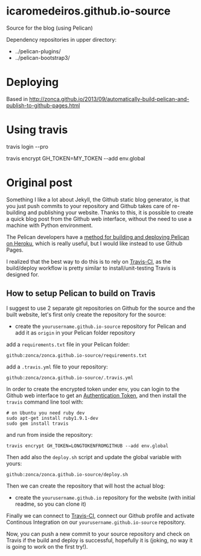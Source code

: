 icaromedeiros.github.io-source
==============================

Source for the blog (using Pelican)

Dependency repositories in upper directory:

* ../pelican-plugins/
* ../pelican-bootstrap3/

Deploying
=========

Based in http://zonca.github.io/2013/09/automatically-build-pelican-and-publish-to-github-pages.html

Using travis
============

travis login --pro

travis encrypt GH_TOKEN=MY_TOKEN --add env.global

Original post
=============

Something I like a lot about Jekyll, the Github static blog generator, is that you just push commits to your repository and Github takes care of re-building and publishing your website.
Thanks to this, it is possible to create a quick blog post from the Github web interface, without the need to use a machine with Python environment.

The Pelican developers have a [method for building and deploying Pelican on Heroku](http://blog.getpelican.com/using-pelican-with-heroku.html), which is really useful, but I would like instead to use Github Pages.

I realized that the best way to do this is to rely on [Travis-CI](https://travis-ci.org/), as the build/deploy workflow is pretty similar to install/unit-testing Travis is designed for.

## How to setup Pelican to build on Travis

I suggest to use 2 separate git repositories on Github for the source and the built website, let's first only create the repository for the source:

* create the `yourusername.github.io-source` repository for Pelican and add it as `origin` in your Pelican folder repository

add a `requirements.txt` file in your Pelican folder:

    github:zonca/zonca.github.io-source/requirements.txt

add a `.travis.yml` file to your repository:

    github:zonca/zonca.github.io-source/.travis.yml

In order to create the encrypted token under env, you can login to the Github web interface to get an [Authentication Token](https://help.github.com/articles/creating-an-access-token-for-command-line-use), and then install the `travis` command line tool with:

    # on Ubuntu you need ruby dev
    sudo apt-get install ruby1.9.1-dev
    sudo gem install travis

and run from inside the repository:

    travis encrypt GH_TOKEN=LONGTOKENFROMGITHUB --add env.global

Then add also the `deploy.sh` script and update the global variable with yours:

    github:zonca/zonca.github.io-source/deploy.sh

Then we can create the repository that will host the actual blog:

* create the `yourusername.github.io` repository for the website (with initial readme, so you can clone it)

Finally we can connect to [Travis-CI](https://travis-ci.org/), connect our Github profile and activate Continous Integration on our `yourusername.github.io-source` repository.

Now, you can push a new commit to your source repository and check on Travis if the build and deploy is successful, hopefully it is (joking, no way it is going to work on the first try!).
